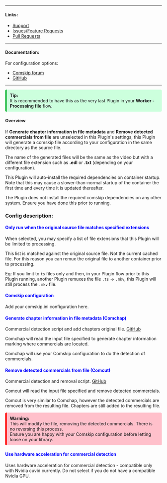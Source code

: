 
---

#### Links:

- [Support](https://unmanic.app/discord)
- [Issues/Feature Requests](https://github.com/Unmanic/plugin.comskip/issues)
- [Pull Requests](https://github.com/Unmanic/plugin.comskip/pulls)

---

#### Documentation:

For configuration options:
 - [Comskip forum](http://www.kaashoek.com/comskip/)
 - [GitHub](https://github.com/erikkaashoek/Comskip)

---

<div style="background-color:#cfd;border-radius:4px;border-left:solid 5px #2b4;padding:10px;">
<b>Tip:</b>
<br>It is recommended to have this as the very last Plugin in your <b>Worker - Processing file</b></b> flow.
</div>

#### Overview

If **Generate chapter information in file metadata** and **Remove detected commercials from file** are unselected in this Plugin's settings,
this Plugin will generate a comskip file according to your configuration in the same directory as the source file.

The name of the generated files will be the same as the video but with a different file extension such as **.edl** or **.txt** (depending on your configuration).

This Plugin will auto-install the required dependencies on container startup. Note that this may cause a slower-than-normal startup of the container the first time and every time it is updated thereafter.

The Plugin does not install the required comskip dependencies on any other system. Ensure you have done this prior to running.


### Config description:

#### <span style="color:blue">Only run when the original source file matches specified extensions</span>
When selected, you may specify a list of file extensions that this Plugin will be limited to processing.

This list is matched against the original source file. Not the current cached file.
For this reason you can remux the original file to another container prior to processing.

Eg: If you limit to `ts` files only and then, in your Plugin flow prior to this Plugin running, another Plugin remuxes
the file `.ts` -> `.mkv`, this Plugin will still process the `.mkv` file.

#### <span style="color:blue">Comskip configuration</span>
Add your comskip.ini configuration here.


#### <span style="color:blue">Generate chapter information in file metadata (Comchap)</span>
Commercial detection script and add chapters original file.
[GitHub](https://github.com/BrettSheleski/comchap)

Comchap will read the input file specified to generate chapter information marking where commercials are located.

Comchap will use your Comskip configuration to do the detection of commercials.


#### <span style="color:blue">Remove detected commercials from file (Comcut)</span>
Commercial detection and removal script.
[GitHub](https://github.com/BrettSheleski/comchap)

Comcut will read the input file specified and remove detected commercials.

Comcut is very similar to Comchap, however the detected commercials are removed from the resulting file. 
Chapters are still added to the resulting file.

<div style="background-color:pink;border-radius:4px;border-left:solid 5px red;padding:10px;">
<b>Warning:</b>
<br>This will modify the file, removing the detected commercials. There is no reversing this process.
<br>Ensure you are happy with your Comskip configuration before letting loose on your library.
</div>

#### <span style="color:blue">Use hardware acceleration for commercial detection</span>
Uses hardware acceleration for commercial detection - compatible only with Nvidia cuvid currently.
Do not select if you do not have a compatible Nvidia GPU.
